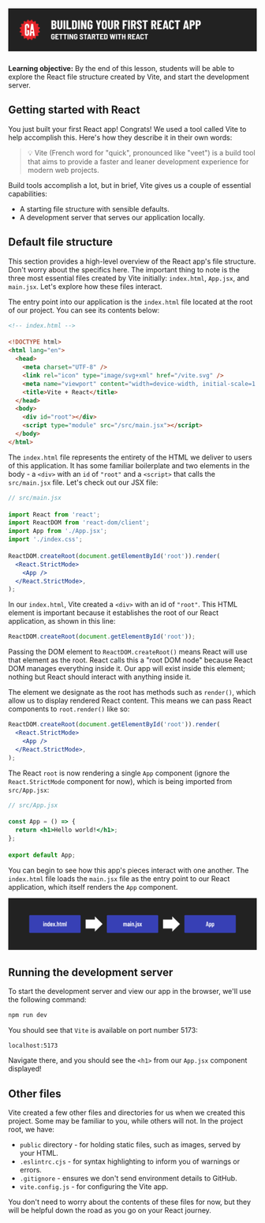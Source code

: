 # ![Building Your First React App - Getting Started with React](./assets/hero.png)

**Learning objective:** By the end of this lesson, students will be able to explore the React file structure created by Vite, and start the development server.

## Getting started with React

You just built your first React app! Congrats! We used a tool called Vite to help accomplish this. Here's how they describe it in their own words:

> 💡 Vite (French word for "quick", pronounced like "veet") is a build tool that aims to provide a faster and leaner development experience for modern web projects.

Build tools accomplish a lot, but in brief, Vite gives us a couple of essential capabilities:

- A starting file structure with sensible defaults.
- A development server that serves our application locally.

## Default file structure

This section provides a high-level overview of the React app's file structure. Don't worry about the specifics here. The important thing to note is the three most essential files created by Vite initially: `index.html`, `App.jsx`, and `main.jsx`. Let's explore how these files interact.

The entry point into our application is the `index.html` file located at the root of our project. You can see its contents below:

```html
<!-- index.html -->

<!DOCTYPE html>
<html lang="en">
  <head>
    <meta charset="UTF-8" />
    <link rel="icon" type="image/svg+xml" href="/vite.svg" />
    <meta name="viewport" content="width=device-width, initial-scale=1.0" />
    <title>Vite + React</title>
  </head>
  <body>
    <div id="root"></div>
    <script type="module" src="/src/main.jsx"></script>
  </body>
</html>
```

The `index.html` file represents the entirety of the HTML we deliver to users of this application. It has some familiar boilerplate and two elements in the body - a `<div>` with an `id` of `"root"` and a `<script>` that calls the `src/main.jsx` file. Let's check out our JSX file:

```jsx
// src/main.jsx

import React from 'react';
import ReactDOM from 'react-dom/client';
import App from './App.jsx';
import './index.css';

ReactDOM.createRoot(document.getElementById('root')).render(
  <React.StrictMode>
    <App />
  </React.StrictMode>,
);
```

In our `index.html`, Vite created a `<div>` with an id of `"root"`. This HTML element is important because it establishes the root of our React application, as shown in this line:

```jsx
ReactDOM.createRoot(document.getElementById('root'));
```

Passing the DOM element to `ReactDOM.createRoot()` means React will use that element as the root. React calls this a "root DOM node" because React DOM manages everything inside it. Our app will exist inside this element; nothing but React should interact with anything inside it.

The element we designate as the root has methods such as `render()`, which allow us to display rendered React content. This means we can pass React components to `root.render()` like so:

```jsx
ReactDOM.createRoot(document.getElementById('root')).render(
  <React.StrictMode>
    <App />
  </React.StrictMode>,
);
```

The React `root` is now rendering a single `App` component (ignore the `React.StrictMode` component for now), which is being imported from `src/App.jsx`:

```jsx
// src/App.jsx

const App = () => {
  return <h1>Hello world!</h1>;
};

export default App;
```

You can begin to see how this app's pieces interact with one another. The `index.html` file loads the `main.jsx` file as the entry point to our React application, which itself renders the `App` component.

![Entry point](./assets/react-entry-point-v1.png)

## Running the development server

To start the development server and view our app in the browser, we'll use the following command:

```bash
npm run dev
```

You should see that `Vite` is available on port number 5173:

```plaintext
localhost:5173
```

Navigate there, and you should see the `<h1>` from our `App.jsx` component displayed!

## Other files

Vite created a few other files and directories for us when we created this project. Some may be familiar to you, while others will not. In the project root, we have:

- `public` directory - for holding static files, such as images, served by your HTML.
- `.eslintrc.cjs` - for syntax highlighting to inform you of warnings or errors.
- `.gitignore` - ensures we don't send environment details to GitHub.
- `vite.config.js` - for configuring the Vite app.

You don't need to worry about the contents of these files for now, but they will be helpful down the road as you go on your React journey.
